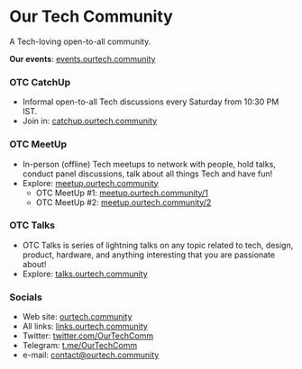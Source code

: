 # Our Tech Community

A Tech-loving open-to-all community.

**Our events**: [events.ourtech.community](https://events.ourtech.community)

### OTC CatchUp

- Informal open-to-all Tech discussions every Saturday from 10:30 PM IST.
- Join in: [catchup.ourtech.community](https://catchup.ourtech.community)

### OTC MeetUp

- In-person (offline) Tech meetups to network with people, hold talks, conduct panel discussions, talk about all things Tech and have fun!
- Explore: [meetup.ourtech.community](https://meetup.ourtech.community)
  - OTC MeetUp #1: [meetup.ourtech.community/1](https://meetup.ourtech.community/1)
  - OTC MeetUp #2: [meetup.ourtech.community/2](https://meetup.ourtech.community/2)
  
### OTC Talks

- OTC Talks is series of lightning talks on any topic related to tech, design, product, hardware, and anything interesting that you are passionate about!
- Explore: [talks.ourtech.community](https://talks.ourtech.community)

### Socials

- Web site: [ourtech.community](https://ourtech.community)
- All links: [links.ourtech.community](https://links.ourtech.community)
- Twitter: [twitter.com/OurTechComm](https://twitter.com/OurTechComm)
- Telegram: [t.me/OurTechComm](https://t.me/OurTechComm)
- e-mail: [contact@ourtech.community](mailto:contact@ourtech.community)
